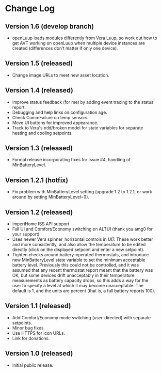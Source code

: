 # Change Log #

## Version 1.6 (develop branch) ##

* openLuup loads modules differently from Vera Luup, so work out how to get AVT working on openLuup when multiple device instances are created (differences don't matter if only one device).

## Version 1.5 (released) ##

* Change image URLs to meet new asset location.

## Version 1.4 (released) ##

* Improve status feedback (for me) by adding event tracing to the status report.
* Debugging and help links on configuration age.
* Check CommFailure on temp sensors.
* Move UI buttons for improved appearance.
* Track to Vera's odd/broken model for state variables for separate heating and cooling setpoints.

## Version 1.3 (released) ##

* Formal release incorporating fixes for issue #4, handling of MinBatteryLevel.

## Version 1.2.1 (hotfix)

* Fix problem with MinBatteryLevel setting (upgrade 1.2 to 1.2.1, or work around by setting MinBatteryLevel=0).

## Version 1.2 (released)

* ImperiHome ISS API support
* Full UI and Comfort/Economy switching on ALTUI (thank you amg0 for your support)
* Uses newer Vera spinner_horizontal controls in UI7. These work better and more consistently, and also allow the temperature to be edited directly (click on the displayed setpoint and enter a new setpoint).
* Tighten checks around battery-operated thermostats, and introduce new MinBatteryLevel state variable to set the minimum acceptable battery level. Previously this could not be controlled, and it was assumed that any recent thermostat report meant that the battery was OK, but some devices drift unacceptably in their temperature measurements as battery capacity drops, so this adds a way for the user to specify a level at which it may become unacceptable. The default is 1, and the units are percent (that is, a full battery reports 100).

## Version 1.1 (released) ##

* Add Comfort/Economy mode switching (user-directed) with separate setpoints.
* Minor bug fixes.
* Use HTTPS for icon URLs.
* Link for donations.

## Version 1.0 (released) ##

* Initial public release.

